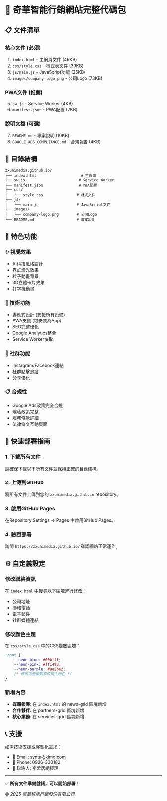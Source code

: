 # 🚀 奇華智能行銷網站完整代碼包

## 📋 文件清單

### 核心文件 (必須)
1. `index.html` - 主網頁文件 (46KB)
2. `css/style.css` - 樣式表文件 (39KB) 
3. `js/main.js` - JavaScript功能 (25KB)
4. `images/company-logo.png` - 公司Logo (73KB)

### PWA文件 (推薦)
5. `sw.js` - Service Worker (4KB)
6. `manifest.json` - PWA配置 (2KB)

### 說明文檔 (可選)
7. `README.md` - 專案說明 (10KB)
8. `GOOGLE_ADS_COMPLIANCE.md` - 合規報告 (4KB)

## 📂 目錄結構
```
zxunimedia.github.io/
├── index.html                    # 主頁面
├── sw.js                        # Service Worker
├── manifest.json                # PWA配置
├── css/
│   └── style.css               # 樣式文件
├── js/
│   └── main.js                 # JavaScript文件  
├── images/
│   └── company-logo.png        # 公司Logo
└── README.md                   # 專案說明
```

## 🎯 特色功能

### ✨ 視覺效果
- AI科技風格設計
- 霓虹燈光效果
- 粒子動畫背景
- 3D立體卡片效果
- 打字機動畫

### 🔧 技術功能
- 響應式設計 (支援所有設備)
- PWA支援 (可安裝為App)
- SEO完整優化
- Google Analytics整合
- Service Worker快取

### 📱 社群功能
- Instagram/Facebook連結
- 社群點擊追蹤
- 分享優化

### 📋 合規性
- Google Ads政策完全合規
- 隱私政策完整
- 服務條款詳細
- 法律條文互動頁面

## 🚀 快速部署指南

### 1. 下載所有文件
請確保下載以下所有文件並保持正確的目錄結構。

### 2. 上傳到GitHub
將所有文件上傳到您的 `zxunimedia.github.io` repository。

### 3. 啟用GitHub Pages  
在Repository Settings → Pages 中啟用GitHub Pages。

### 4. 驗證部署
訪問 `https://zxunimedia.github.io/` 確認網站正常運作。

## ⚙️ 自定義設定

### 修改聯絡資訊
在 `index.html` 中搜尋以下區塊進行修改：
- 公司地址
- 聯絡電話  
- 電子郵件
- 社群媒體連結

### 修改顏色主題
在 `css/style.css` 中的CSS變數區塊：
```css
:root {
    --neon-blue: #00bfff;
    --neon-pink: #ff1493;
    --neon-purple: #8a2be2;
    /* 修改這些變數來改變主題色 */
}
```

### 新增內容
- **媒體報導**: 在 `index.html` 的 news-grid 區塊新增
- **合作夥伴**: 在 partners-grid 區塊新增
- **核心業務**: 在 services-grid 區塊新增

## 📞 支援

如需技術支援或客製化需求：
- 📧 Email: synta@kimo.com
- 📱 Phone: 0936-330182
- 💼 聯絡人: 李孟居總經理

---

✅ **所有文件準備就緒，可以開始部署！**

*© 2025 奇華智能行銷股份有限公司*